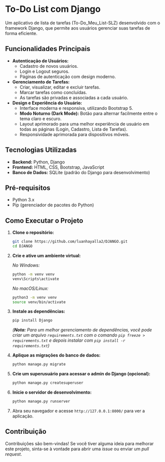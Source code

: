 # To-Do List com Django

Um aplicativo de lista de tarefas (To-Do_Meu_List-SLZ) desenvolvido com o framework Django, que permite aos usuários gerenciar suas tarefas de forma eficiente.

## Funcionalidades Principais

*   **Autenticação de Usuários:**
    *   Cadastro de novos usuários.
    *   Login e Logout seguros.
    *   Páginas de autenticação com design moderno.
*   **Gerenciamento de Tarefas:**
    *   Criar, visualizar, editar e excluir tarefas.
    *   Marcar tarefas como concluídas.
    *   As tarefas são privadas e associadas a cada usuário.
*   **Design e Experiência do Usuário:**
    *   Interface moderna e responsiva, utilizando Bootstrap 5.
    *   **Modo Noturno (Dark Mode):** Botão para alternar facilmente entre o tema claro e escuro.
    *   Layout aprimorado para uma melhor experiência de usuário em todas as páginas (Login, Cadastro, Lista de Tarefas).
    *   Responsividade aprimorada para dispositivos móveis.

## Tecnologias Utilizadas

*   **Backend:** Python, Django
*   **Frontend:** HTML, CSS, Bootstrap, JavaScript
*   **Banco de Dados:** SQLite (padrão do Django para desenvolvimento)

## Pré-requisitos

*   Python 3.x
*   Pip (gerenciador de pacotes do Python)

## Como Executar o Projeto

1.  **Clone o repositório:**
    ```bash
    git clone https://github.com/luanhayalla2/DJANGO.git
    cd DJANGO
    ```

2.  **Crie e ative um ambiente virtual:**

    *No Windows:*
    ```bash
    python -m venv venv
    venv\Scripts\activate
    ```

    *No macOS/Linux:*
    ```bash
    python3 -m venv venv
    source venv/bin/activate
    ```

3.  **Instale as dependências:**
    ```bash
    pip install Django
    ```
    *(**Nota:** Para um melhor gerenciamento de dependências, você pode criar um arquivo `requirements.txt` com o comando `pip freeze > requirements.txt` e depois instalar com `pip install -r requirements.txt`)*

4.  **Aplique as migrações do banco de dados:**
    ```bash
    python manage.py migrate
    ```

5.  **Crie um superusuário para acessar o admin do Django (opcional):**
    ```bash
    python manage.py createsuperuser
    ```

6.  **Inicie o servidor de desenvolvimento:**
    ```bash
    python manage.py runserver
    ```

7.  Abra seu navegador e acesse `http://127.0.0.1:8000/` para ver a aplicação.

## Contribuição

Contribuições são bem-vindas! Se você tiver alguma ideia para melhorar este projeto, sinta-se à vontade para abrir uma *issue* ou enviar um *pull request*.

